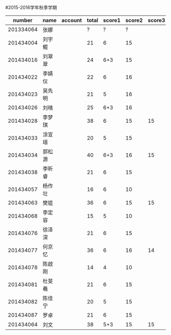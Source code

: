 ﻿#2015-2016学年秋季学期

number     |name       |account     |total  |score1 |score2 |score3  |score4 |score5 |score6  |score7  |score8 |score9 
-----------|-----------|------------|-------|-------|-------|--------|-------|-------|--------|--------|-------|-------
201334064  |张娜       |            |?      |?      |?      |        |       |       |        |        |       |       
201434004  |刘宇鲲     |            |21     |6      |15     |        |       |       |        |        |       |       
201434016  |刘翠翠     |            |24     |6+3    |15     |        |       |       |        |        |       |       
201434022  |李婧仪     |            |22     |6      |16     |        |       |       |        |        |       |       
201434023  |吴先明     |            |21     |5      |16     |        |       |       |        |        |       |       
201434026  |刘晴       |            |25     |6+3    |16     |        |       |       |        |        |       |       
201434028  |李梦琪     |            |38     |6      |15     |15      |       |       |        |        |       |       
201434033  |涂宣瑶     |            |20     |5      |15     |        |       |       |        |        |       |       
201434034  |郭松源     |            |40     |6+3    |16     |15      |       |       |        |        |       |       
201434038  |李昕睿     |            |21     |6      |15     |        |       |       |        |        |       |       
201434057  |杨作壮     |            |16     |6      |10     |        |       |       |        |        |       |       
201434063  |樊锟       |            |36     |6      |15     |15      |       |       |        |        |       |       
201434068  |李定容     |            |15     |5      |10     |        |       |       |        |        |       |       
201434076  |徐泽深     |            |21     |6      |15     |        |       |       |        |        |       |       
201434077  |何京忆     |            |36     |6      |16     |14      |       |       |        |        |       |       
201434078  |陈啟刚     |            |14     |4      |10     |        |       |       |        |        |       |       
201434081  |杜旻羲     |            |21     |6      |15     |        |       |       |        |        |       |       
201434082  |陈佳宁     |            |20     |5      |15     |        |       |       |        |        |       |       
201434087  |罗卓       |            |21     |6      |15     |        |       |       |        |        |       |       
201434064  |刘文       |            |38    |5+3     |15     |15      |       |       |        |        |       |       
